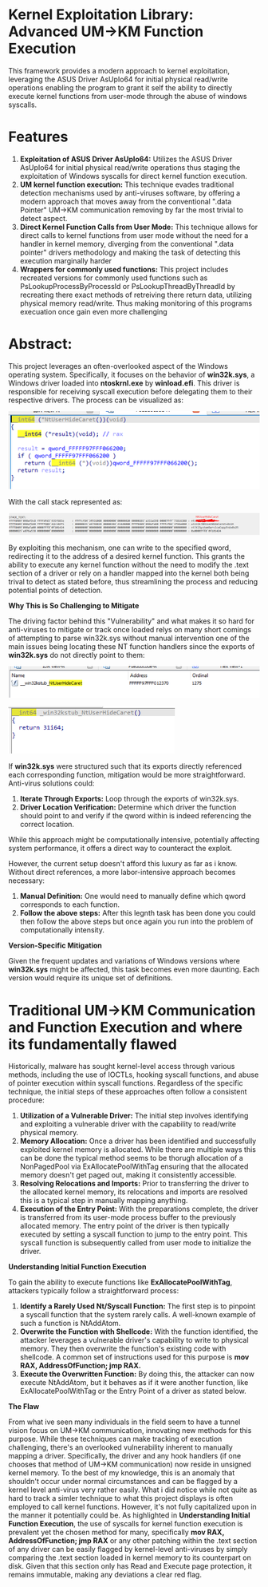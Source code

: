 # Kernel Exploitation Library: Advanced UM->KM Function Execution
This framework provides a modern approach to kernel exploitation, leveraging the ASUS Driver AsUpIo64 for initial physical read/write operations enabling the program to grant it self the ability to directly execute kernel functions from user-mode through the abuse of windows syscalls.

# Features
1. **Exploitation of ASUS Driver AsUpIo64:** Utilizes the ASUS Driver AsUpIo64 for initial physical read/write operations thus staging the exploitation of Windows syscalls for direct kernel function execution.
2. **UM kernel function execution:** This technique evades traditional detection mechanisms used by anti-viruses software, by offering a modern approach that moves away from the conventional ".data Pointer" UM->KM communication removing by far the most trivial to detect aspect.
3. **Direct Kernel Function Calls from User Mode:** This technique allows for direct calls to kernel functions from user mode without the need for a handler in kernel memory, diverging from the conventional ".data pointer" drivers methodology and making the task of detecting this execution marginally harder
4. **Wrappers for commonly used functions:** This project includes recreated versions for commonly used functions such as PsLookupProcessByProcessId or PsLookupThreadByThreadId by recreating there exact methods of retreiving there return data, utilizing physical memory read/write. Thus making monitoring of this programs execuation once gain even more challenging


# Abstract:
This project leverages an often-overlooked aspect of the Windows operating system. Specifically, it focuses on the behavior of **win32k.sys**, a Windows driver loaded into **ntoskrnl.exe** by **winload.efi**. This driver is responsible for receiving syscall execution before delegating them to their respective drivers. The process can be visualized as:


![[image]](https://github.com/JosiahAlm/UserPhys/blob/main/img/Redirect.png)


With the call stack represented as:


![[image]](https://github.com/JosiahAlm/UserPhys/blob/main/img/CallStack.png)


By exploiting this mechanism, one can write to the specified qword, redirecting it to the address of a desired kernel function. This grants the ability to execute any kernel function without the need to modify the .text section of a driver or rely on a handler mapped into the kernel both being trival to detect as stated before, thus streamlining the process and reducing potential points of detection.

**Why This is So Challenging to Mitigate**

The driving factor behind this "Vulnerability" and what makes it so hard for anti-viruses to mitigate or track once loaded relys on many short comings of attempting to parse win32k.sys without manual intervention one of the main issues being locating these NT function handlers since the exports of **win32k.sys** do not directly point to them:

![[image]](https://github.com/JosiahAlm/UserPhys/blob/main/img/StubExport.png)

![[image]](https://github.com/JosiahAlm/UserPhys/blob/main/img/stubPsudo.png)


If **win32k.sys** were structured such that its exports directly referenced each corresponding function, mitigation would be more straightforward. Anti-virus solutions could:
1. **Iterate Through Exports:** Loop through the exports of win32k.sys.
2. **Driver Location Verification:** Determine which driver the function should point to and verify if the qword within is indeed referencing the correct location.


While this approach might be computationally intensive, potentially affecting system performance, it offers a direct way to counteract the exploit.


However, the current setup doesn't afford this luxury as far as i know. Without direct references, a more labor-intensive approach becomes necessary:
1. **Manual Definition:** One would need to manually define which qword corresponds to each function.
2. **Follow the above steps:** After this legnth task has been done you could then follow the above steps but once again you run into the problem of computationally intensity.

**Version-Specific Mitigation**

Given the frequent updates and variations of Windows versions where **win32k.sys** might be affected, this task becomes even more daunting. Each version would require its unique set of definitions.


# Traditional UM->KM Communication and Function Execution and where its fundamentally flawed
Historically, malware has sought kernel-level access through various methods, including the use of IOCTLs, hooking syscall functions, and abuse of pointer execution within syscall functions. Regardless of the specific technique, the initial steps of these approaches often follow a consistent procedure:

1. **Utilization of a Vulnerable Driver:** The initial step involves identifying and exploiting a vulnerable driver with the capability to read/write physical memory.
3. **Memory Allocation:** Once a driver has been identified and successfully exploited kernel memory is allocated. While there are multiple ways this can be done the typical method seems to be thorugh allocation of a NonPagedPool via ExAllocatePoolWithTag ensuring that the allocated memory doesn't get paged out, making it consistently accessible.
4. **Resolving Relocations and Imports:** Prior to transferring the driver to the allocated kernel memory, its relocations and imports are resolved this is a typical step in manually mapping anything.
5. **Execution of the Entry Point:** With the preparations complete, the driver is transferred from its user-mode process buffer to the previously allocated memory. The entry point of the driver is then typically executed by setting a syscall function to jump to the entry point. This syscall function is subsequently called from user mode to initialize the driver.

**Understanding Initial Function Execution**


To gain the ability to execute functions like **ExAllocatePoolWithTag**, attackers typically follow a straightforward process:

1. **Identify a Rarely Used Nt/Syscall Function:** The first step is to pinpoint a syscall function that the system rarely calls. A well-known example of such a function is NtAddAtom.
3. **Overwrite the Function with Shellcode:** With the function identified, the attacker leverages a vulnerable driver's capability to write to physical memory. They then overwrite the function's existing code with shellcode. A common set of instructions used for this purpose is **mov RAX, AddressOfFunction; jmp RAX.**
4. **Execute the Overwritten Function:** By doing this, the attacker can now execute NtAddAtom, but it behaves as if it were another function, like ExAllocatePoolWithTag or the Entry Point of a driver as stated below.

**The Flaw**


From what ive seen many individuals in the field seem to have a tunnel vision focus on UM->KM communication, innovating new methods for this purpose. While these techniques can make tracking of execution challenging, there's an overlooked vulnerability inherent to manually mapping a driver. Specifically, the driver and any hook handlers (if one chooses that method of UM->KM communication) now reside in unsigned kernel memory. To the best of my knowledge, this is an anomaly that shouldn't occur under normal circumstances and can be flagged by a kernel level anti-virus very rather easily. What i did notice while not quite as hard to track a simler technique to what this project displays is often employed to call kernel functions. However, it's not fully capitalized upon in the manner it potentially could be. As highlighted in **Understanding Initial Function Execution**, the use of syscalls for kernel function execution is prevalent yet the chosen method for many, specifically **mov RAX, AddressOfFunction; jmp RAX** or any other patching within the .text section of any driver can be easily flagged by kernel-level anti-viruses by simply comparing the .text section loaded in kernel memory to its counterpart on disk. Given that this section only has Read and Execute page protection, it remains immutable, making any deviations a clear red flag.
